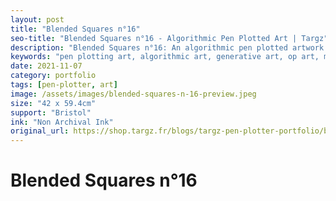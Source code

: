 ```yaml
---
layout: post
title: "Blended Squares n°16"
seo-title: "Blended Squares n°16 - Algorithmic Pen Plotted Art | Targz"
description: "Blended Squares n°16: An algorithmic pen plotted artwork featuring geometric patterns. 42 x 59.4cm non archival ink on Bristol paper."
keywords: "pen plotting art, algorithmic art, generative art, op art, mathematical art, geometric patterns, bristol paper, precision plotting"
date: 2021-11-07
category: portfolio
tags: [pen-plotter, art]
image: /assets/images/blended-squares-n-16-preview.jpeg
size: "42 x 59.4cm"
support: "Bristol"
ink: "Non Archival Ink"
original_url: https://shop.targz.fr/blogs/targz-pen-plotter-portfolio/blended-squares-n-16
---
```


# Blended Squares n°16

